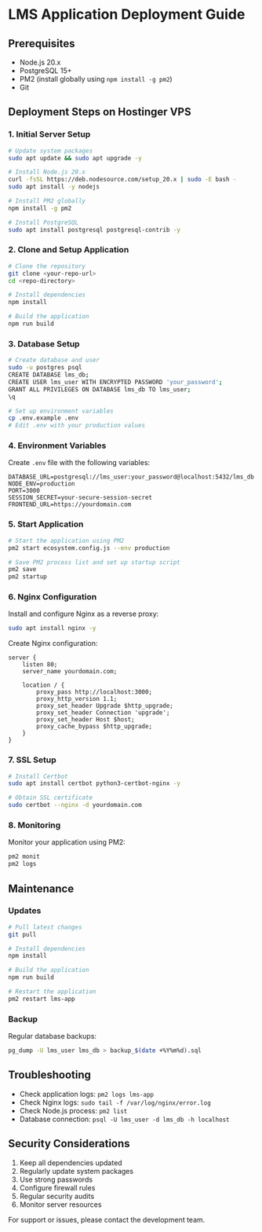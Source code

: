 # LMS Application Deployment Guide

## Prerequisites
- Node.js 20.x
- PostgreSQL 15+
- PM2 (install globally using `npm install -g pm2`)
- Git

## Deployment Steps on Hostinger VPS

### 1. Initial Server Setup
```bash
# Update system packages
sudo apt update && sudo apt upgrade -y

# Install Node.js 20.x
curl -fsSL https://deb.nodesource.com/setup_20.x | sudo -E bash -
sudo apt install -y nodejs

# Install PM2 globally
npm install -g pm2

# Install PostgreSQL
sudo apt install postgresql postgresql-contrib -y
```

### 2. Clone and Setup Application
```bash
# Clone the repository
git clone <your-repo-url>
cd <repo-directory>

# Install dependencies
npm install

# Build the application
npm run build
```

### 3. Database Setup
```bash
# Create database and user
sudo -u postgres psql
CREATE DATABASE lms_db;
CREATE USER lms_user WITH ENCRYPTED PASSWORD 'your_password';
GRANT ALL PRIVILEGES ON DATABASE lms_db TO lms_user;
\q

# Set up environment variables
cp .env.example .env
# Edit .env with your production values
```

### 4. Environment Variables
Create `.env` file with the following variables:
```
DATABASE_URL=postgresql://lms_user:your_password@localhost:5432/lms_db
NODE_ENV=production
PORT=3000
SESSION_SECRET=your-secure-session-secret
FRONTEND_URL=https://yourdomain.com
```

### 5. Start Application
```bash
# Start the application using PM2
pm2 start ecosystem.config.js --env production

# Save PM2 process list and set up startup script
pm2 save
pm2 startup
```

### 6. Nginx Configuration
Install and configure Nginx as a reverse proxy:

```bash
sudo apt install nginx -y
```

Create Nginx configuration:
```nginx
server {
    listen 80;
    server_name yourdomain.com;

    location / {
        proxy_pass http://localhost:3000;
        proxy_http_version 1.1;
        proxy_set_header Upgrade $http_upgrade;
        proxy_set_header Connection 'upgrade';
        proxy_set_header Host $host;
        proxy_cache_bypass $http_upgrade;
    }
}
```

### 7. SSL Setup
```bash
# Install Certbot
sudo apt install certbot python3-certbot-nginx -y

# Obtain SSL certificate
sudo certbot --nginx -d yourdomain.com
```

### 8. Monitoring
Monitor your application using PM2:
```bash
pm2 monit
pm2 logs
```

## Maintenance

### Updates
```bash
# Pull latest changes
git pull

# Install dependencies
npm install

# Build the application
npm run build

# Restart the application
pm2 restart lms-app
```

### Backup
Regular database backups:
```bash
pg_dump -U lms_user lms_db > backup_$(date +%Y%m%d).sql
```

## Troubleshooting

- Check application logs: `pm2 logs lms-app`
- Check Nginx logs: `sudo tail -f /var/log/nginx/error.log`
- Check Node.js process: `pm2 list`
- Database connection: `psql -U lms_user -d lms_db -h localhost`

## Security Considerations

1. Keep all dependencies updated
2. Regularly update system packages
3. Use strong passwords
4. Configure firewall rules
5. Regular security audits
6. Monitor server resources

For support or issues, please contact the development team.
